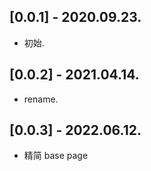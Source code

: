 ## [0.0.1] -  2020.09.23.

* 初始.


## [0.0.2] -  2021.04.14.

* rename.

## [0.0.3] -  2022.06.12.

* 精简 base page

